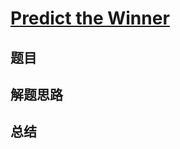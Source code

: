 # [Predict the Winner](https://leetcode.com/problems/predict-the-winner/)

## 题目


## 解题思路


## 总结


